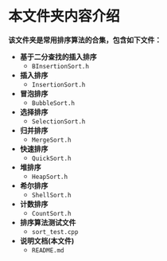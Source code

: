 # 本文件夹内容介绍

**该文件夹是常用排序算法的合集，包含如下文件：**

- **基于二分查找的插入排序**
  - `BInsertionSort.h`
- **插入排序**
  - `InsertionSort.h`
- **冒泡排序**
  - `BubbleSort.h`
- **选择排序**
  - `SelectionSort.h`
- **归并排序**
  - `MergeSort.h`
- **快速排序**
  - `QuickSort.h`
- **堆排序**
  - `HeapSort.h`
- **希尔排序**
  - `ShellSort.h`
- **计数排序**
  - `CountSort.h`
- **排序算法测试文件**
  - `sort_test.cpp`
- **说明文档(本文件)**
  - `README.md`